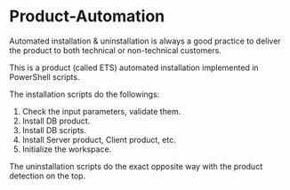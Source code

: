 # Product-Automation
Automated installation & uninstallation is always a good practice to deliver the product to both technical or non-technical customers.

This is a product (called ETS) automated installation implemented in PowerShell scripts.

The installation scripts do the followings:

1. Check the input parameters, validate them.
2. Install DB product.
3. Install DB scripts.
4. Install Server product, Client product, etc.
5. Initialize the workspace.

The uninstallation scripts do the exact opposite way with the product detection on the top.
